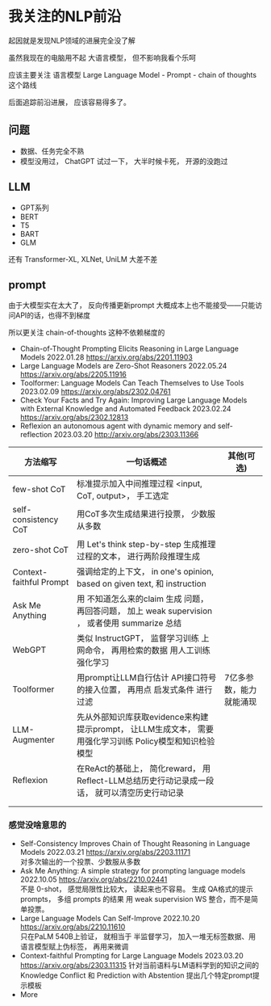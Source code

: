 # 我关注的NLP前沿


起因就是发现NLP领域的进展完全没了解

虽然我现在的电脑用不起 大语言模型， 但不影响我看个乐呵

应该主要关注 语言模型 Large Language Model - Prompt - chain of thoughts 这个路线

后面追踪前沿进展， 应该容易得多了。

## 问题

- 数据、任务完全不熟
- 模型没用过， ChatGPT 试过一下， 大半时候卡死， 开源的没跑过


## LLM

- GPT系列
- BERT
- T5
- BART
- GLM

还有 Transformer-XL, XLNet, UniLM 大差不差

## prompt

由于大模型实在太大了，  反向传播更新prompt 大概成本上也不能接受——只能访问API的话，也得不到梯度

所以更关注 chain-of-thoughts 这种不依赖梯度的

- Chain-of-Thought Prompting Elicits Reasoning in Large Language Models  2022.01.28 https://arxiv.org/abs/2201.11903
- Large Language Models are Zero-Shot Reasoners 2022.05.24 https://arxiv.org/abs/2205.11916
- Toolformer: Language Models Can Teach Themselves to Use Tools 2023.02.09  https://arxiv.org/abs/2302.04761
- Check Your Facts and Try Again: Improving Large Language Models with External Knowledge and Automated Feedback 2023.02.24 https://arxiv.org/abs/2302.12813
- Reflexion an autonomous agent with dynamic memory and self-reflection 2023.03.20 http://arxiv.org/abs/2303.11366



| 方法缩写 | 一句话概述 | 其他(可选) | 
| --------- | -------- | ----------- |
| few-shot CoT             |  标准提示加入中间推理过程 <input, CoT, output>， 手工选定             | |
| self-consistency CoT     |  用CoT多次生成结果进行投票， 少数服从多数                            |   |
| zero-shot CoT            |  用 Let's think step-by-step 生成推理过程的文本， 进行两阶段推理生成  |   |
| Context-faithful Prompt  |  强调给定的上下文， in one's opinion, based on given text, 和 instruction |   |
| Ask Me Anything          |  用 不知道怎么来的claim 生成 问题， 再回答问题， 加上 weak supervision ， 或者使用 summarize 总结 |   |
| WebGPT                   |  类似 InstructGPT， 监督学习训练 上网命令， 再用检索的数据 用人工训练强化学习  |   |
| Toolformer               |  用prompt让LLM自行估计 API接口符号的接入位置， 再用点 启发式条件 进行过滤   | 7亿多参数，能力就能涌现  |
| LLM-Augmenter            |  先从外部知识库获取evidence来构建 提示prompt， 让LLM生成文本， 需要用强化学习训练 Policy模型和知识检验模型  |   |
| Reflexion                |  在ReAct的基础上， 简化reward， 用Reflect-LLM总结历史行动记录成一段话， 就可以清空历史行动记录  |   |
|   |   |   |
|   |   |   |


### 感觉没啥意思的

- Self-Consistency Improves Chain of Thought Reasoning in Language Models 2022.03.21 https://arxiv.org/abs/2203.11171   
    对多次输出的一个投票、少数服从多数
- Ask Me Anything: A simple strategy for prompting language models 2022.10.05 https://arxiv.org/abs/2210.02441   
    不是 0-shot， 感觉局限性比较大， 读起来也不容易。 生成 QA格式的提示prompts， 多组 prompts 的结果 用 weak supervision WS 整合，而不是简单投票。
- Large Language Models Can Self-Improve 2022.10.20 https://arxiv.org/abs/2210.11610    
    只在PaLM 540B上验证， 就相当于 半监督学习， 加入一堆无标签数据、用语言模型赋上伪标签， 再用来微调
- Context-faithful Prompting for Large Language Models 2023.03.20 https://arxiv.org/abs/2303.11315
    针对当前语料与LM语料学到的知识之间的 Knowledge Conflict 和 Prediction with Abstention 提出几个特定prompt提示模板
- More

